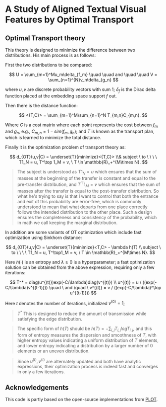 # A Study of Aligned Textual Visual Features by Optimal Transport

## Optimal Transport theory 
This theory is designed to minimize the difference between two distributions. His main process is as follows:

First the two distributions to be compared:

$$
U = \sum_{m=1}^Mu_m\delta_{f_m} \quad \quad and \quad \quad V = \sum_{n=1}^{N}v_n\delta_{g_n}
$$

where $u,v$ are discrete probability vectors with sum 1; $\delta_f$ is the Dirac delta function placed at the embedding space support $f$ out.

Then there is the distance function:

$$
<{T,C}> = \sum_{m=1}^M\sum_{n=1}^N T_{m,n}C_{m,n}.
$$

Where $C$ is a cost matrix where each point represents the cost between $f_m$ and $g_n$, e.g., $C_{m,n} = 1-sim(f_m,g_n)$; and $T$ is known as the transport plan, which is learned to minimize the total distance.

Finally it is the optimization problem of transport theory as:

$$
d_{OT}(u,v|C) = \underset{T}{minimize}<{T,C}> \\&
subject \ to \ \ \ \ T1_N = u, T^\top 1_M = v, \ T \in \mathbb{R}_+^{M\times N}.
$$

> The subject is understood as $T1_N = u$ which ensures that the sum of masses at the beginning of the transfer is constant and equal to the pre-transfer distribution, and $T^\top1_M = v$ which ensures that the sum of masses after the transfer is equal to the post-transfer distribution. So what he's trying to say is that I want to control that both the entrance and exit of this probability are error-free, which is commonly understood to mean that what departs from one place correctly follows the intended distribution to the other place. Such a design ensures the completeness and consistency of the probability, which in math we call keeping the marginal distribution.
> 

In addition are some variants of OT optimization which include fast optimization using Sinkhorn distance:

$$
d_{OT}(u,v|C) = \underset{T}{minimize}<T,C> - \lambda h(T) \\
subject \ to \ \ \ \ T1_N = u, T^\top1_M = v, \ T \in \mathbb{R}_+^{M\times N}.
$$

Here $h(\cdot)$ is an entropy and $\lambda \ge 0$ is a hyperparameter; a fast optimization solution can be obtained from the above expression, requiring only a few iterations:

$$
T^* = diag(u^{(t)})exp(-C/\lambda)diag(v^{(t)}) \\
u^{(t)} = u / ((exp(-C/\lambda)v^{(t-1)})) \quad \ and \quad \ v^{(t)} = v / ((exp(-C/\lambda)^\top u^{(t-1)}))
$$

Here $t$ denotes the number of iterations, initialized $v^{(0)}=1$;

> $T^*$ This is designed to reduce the amount of transmission while satisfying the edge distribution.
> 

> The specific form of $h(T)$ should be $h(T) = -\sum_{i,j}T_{i,j}logT_{i,j}$, and this form of entropy measures the dispersion and smoothness of $T$, with higher entropy values indicating a uniform distribution of $T$ elements, and lower entropy indicating a distribution by a larger number of 0 elements or an uneven distribution.
> 

> Since $u^{(t)}, v^{(t)}$ are alternately updated and both have analytic expressions, their optimization process is indeed fast and converges in only a few iterations.
>

## Acknowledgements
This code is partly based on the open-source implementations from [PLOT](https://github.com/CHENGY12/PLOT).
